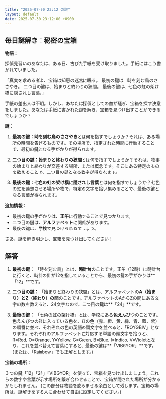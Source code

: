 ```yaml
---
title: "2025-07-30 23:12 の謎"
layout: default
date: 2025-07-30 23:12:00 +0900
---
```

## 毎日謎解き：秘密の宝箱

**物語：**

探偵見習いのあなたは、ある日、古びた手紙を受け取りました。手紙にはこう書かれていました。

「真実を求める者よ、宝箱は知恵の迷宮に眠る。
最初の鍵は、時を刻む鳥のささやき。
二つ目の鍵は、始まりと終わりの狭間。
最後の鍵は、七色の虹の架け橋に隠されし言葉。」

手紙の差出人は不明。しかし、あなたは探偵としての血が騒ぎ、宝箱を探す決意をしました。あなたは手紙に書かれた謎を解き、宝箱を見つけ出すことができるでしょうか？

**謎：**

1.  **最初の鍵：時を刻む鳥のささやき**とは何を指すでしょうか？それは、ある場所の時間を告げるものです。その場所で、指定された時間に行動することで、最初の鍵となる手がかりが得られます。

2.  **二つ目の鍵：始まりと終わりの狭間**とは何を指すでしょうか？それは、物事の始まりと終わりが交差する場所、または概念です。そこにある特定のものを数えることで、二つ目の鍵となる数字が得られます。

3.  **最後の鍵：七色の虹の架け橋に隠されし言葉**とは何を指すでしょうか？七色の虹を連想させる場所や物で、特定の文字を拾い集めることで、最後の鍵となる言葉が得られます。

**追加情報：**

*   最初の鍵の手がかりは、**正午**に行動することで見つかります。
*   二つ目の鍵は、**アルファベット**に関係があります。
*   最後の鍵は、**学校**で見つけられるでしょう。

さあ、謎を解き明かし、宝箱を見つけ出してください！

## 解答

1.  **最初の鍵：** 「時を刻む鳥」とは、**時計台**のことです。正午（12時）に時計台に行くと、時計の針が12を指していることから、最初の鍵の手がかりは**「12」**です。

2.  **二つ目の鍵：** 「始まりと終わりの狭間」とは、アルファベットの**A（始まり）とZ（終わり）の間**のことです。アルファベットのAからZの間にある文字の数を数えると、24文字なので、二つ目の鍵は**「24」**です。

3.  **最後の鍵：** 「七色の虹の架け橋」とは、学校にある**色えんぴつ**のことです。色えんぴつの箱に入っている色を、虹の色（赤、橙、黄、緑、青、藍、紫）の順番に並べ、それぞれの色の英語の頭文字を並べると、「ROYGBIV」となります。それぞれのアルファベットに対応する単語の頭文字を拾うと、R=Red, O=Orange, Y=Yellow, G=Green, B=Blue, I=Indigo, V=Violetとなり、これを並べ替えて言葉にすると、最後の鍵は**「VIBGYOR」**です。(または、「Rainbow」でも正解とします。)

**宝箱の場所：**

３つの鍵「12」「24」「VIBGYOR」を使って、宝箱を見つけ出しましょう。これらの数字や言葉が示す場所を繋ぎ合わせることで、宝箱が隠された場所が分かるかもしれません。
(この部分は物語を膨らませる余白として残します。宝箱の場所は、謎解きをする人に合わせて自由に設定してください。)
